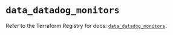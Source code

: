 # `data_datadog_monitors`

Refer to the Terraform Registry for docs: [`data_datadog_monitors`](https://registry.terraform.io/providers/datadog/datadog/3.48.1/docs/data-sources/monitors).
